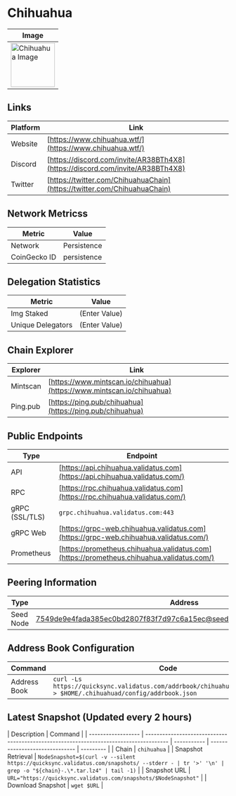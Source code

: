 # Chihuahua

| Image                                                                                  |
| -------------------------------------------------------------------------------------- |
| <img src="/img/chains/chihuahua.jpg" alt="Chihuahua Image" width="100" height="100" /> |

## Links

| Platform | Link                                                                           |
| -------- | ------------------------------------------------------------------------------ |
| Website  | [https://www.chihuahua.wtf/](https://www.chihuahua.wtf/)                       |
| Discord  | [https://discord.com/invite/AR38BTh4X8](https://discord.com/invite/AR38BTh4X8) |
| Twitter  | [https://twitter.com/ChihuahuaChain](https://twitter.com/ChihuahuaChain)       |

## Network Metricss

| Metric       | Value       |
| ------------ | ----------- |
| Network      | Persistence |
| CoinGecko ID | persistence |

## Delegation Statistics

| Metric            | Value         |
| ----------------- | ------------- |
| Img Staked        | (Enter Value) |
| Unique Delegators | (Enter Value) |

## Chain Explorer

| Explorer | Link                                                                   |
| -------- | ---------------------------------------------------------------------- |
| Mintscan | [https://www.mintscan.io/chihuahua](https://www.mintscan.io/chihuahua) |
| Ping.pub | [https://ping.pub/chihuahua](https://ping.pub/chihuahua)               |

## Public Endpoints

| Type           | Endpoint                                                                                  |
| -------------- | ----------------------------------------------------------------------------------------- |
| API            | [https://api.chihuahua.validatus.com](https://api.chihuahua.validatus.com/)               |
| RPC            | [https://rpc.chihuahua.validatus.com](https://rpc.chihuahua.validatus.com/)               |
| gRPC (SSL/TLS) | `grpc.chihuahua.validatus.com:443`                                                        |
| gRPC Web       | [https://grpc-web.chihuahua.validatus.com](https://grpc-web.chihuahua.validatus.com/)     |
| Prometheus     | [https://prometheus.chihuahua.validatus.com](https://prometheus.chihuahua.validatus.com/) |

## Peering Information

| Type      | Address                                                                    |
| --------- | -------------------------------------------------------------------------- |
| Seed Node | 7549de9e4fada385ec0bd2807f83f7d97c6a15ec@seed.chihuahua.validatus.com:2000 |

## Address Book Configuration

| Command      | Code                                                                                                                 |
| ------------ | -------------------------------------------------------------------------------------------------------------------- |
| Address Book | `curl -Ls https://quicksync.validatus.com/addrbook/chihuahua/addrbook.json > $HOME/.chihuahuad/config/addrbook.json` |

## Latest Snapshot (Updated every 2 hours)

| Description        | Command                                                                                |
| ------------------ | -------------------------------------------------------------------------------------- | ----------- | ------------------------------ | --------- |
| Chain              | `chihuahua`                                                                            |
| Snapshot Retrieval | `NodeSnapshot=$(curl -v --silent https://quicksync.validatus.com/snapshots/ --stderr - | tr '>' '\n' | grep -o "${chain}-.\*.tar.lz4" | tail -1)` |
| Snapshot URL       | `URL="https://quicksync.validatus.com/snapshots/$NodeSnapshot"`                        |
| Download Snapshot  | `wget $URL`                                                                            |
